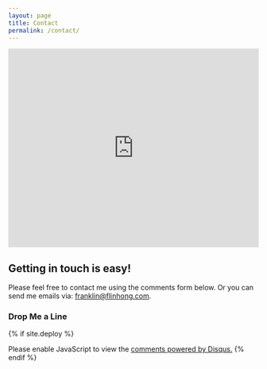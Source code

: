```yaml
---
layout: page
title: Contact
permalink: /contact/
---
```


<div class="map-inner">
	<iframe src="https://www.google.com/maps/embed?pb=!1m18!1m12!1m3!1d3691.8658104087326!2d114.13325781436062!3d22.28307244915237!2m3!1f0!2f0!3f0!3m2!1i1024!2i768!4f13.1!3m3!1m2!1s0x3403ff85af39ecbb%3A0xea1597b626ef3c1e!2sChow+Yei+Ching+Bldg%2C+Pok+Fu+Lam+Rd%2C+Lung+Fu+Shan!5e0!3m2!1sen!2shk!4v1463247502320" width="100%" height="400" frameborder="0" style="border:0" allowfullscreen></iframe>
</div>

## Getting in touch is easy!

Please feel free to contact me using the comments form below. Or you can send me emails via: <a href="mailto:franklin@flinhong.com"> franklin@flinhong.com</a>.

<div class="clear-float do-the-split"></div>

<h3><span id="message">Drop Me a Line</span></h3>

{% if site.deploy %}
<div id="disqus_thread"></div>
<script>
var disqus_config = function () {
this.page.url = "{{ page.url | prepend: site.url }}";
this.page.identifier = "{{ site.url }}/{{ page.id }}";
this.page.title = "{{ page.title }}";
};
(function() { // DON'T EDIT BELOW THIS LINE
var d = document, s = d.createElement('script');
s.src = '//flinhong.disqus.com/embed.js';
s.setAttribute('data-timestamp', +new Date());
(d.head || d.body).appendChild(s);
})();
</script>
<noscript>Please enable JavaScript to view the <a href="https://disqus.com/?ref_noscript" rel="nofollow">comments powered by Disqus.</a></noscript>
{% endif %}